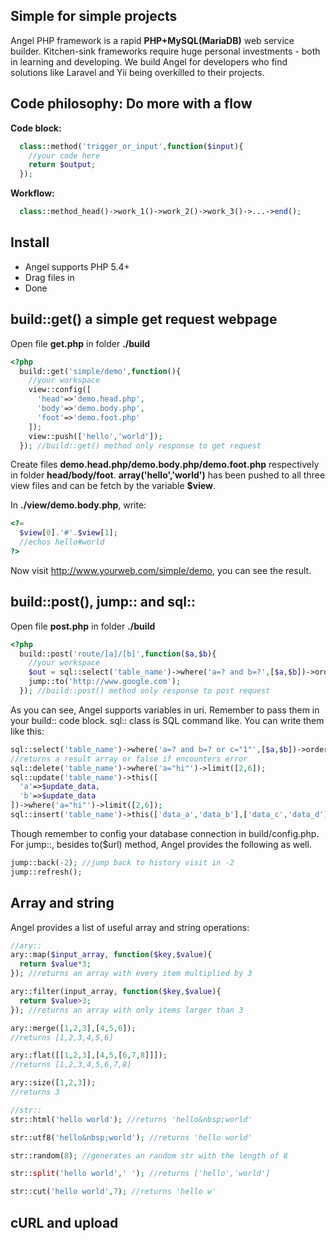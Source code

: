 ## Simple for simple projects
Angel PHP framework is a rapid **PHP+MySQL(MariaDB)** web service builder. Kitchen-sink frameworks require huge personal investments - both in learning and developing. We build Angel for developers who find solutions like Laravel and Yii being overkilled to their projects.


## Code philosophy: Do more with a **flow**
**Code block:**
```PHP
  class::method('trigger_or_input',function($input){
    //your code here
    return $output;
  });
```

**Workflow:**
```PHP
  class::method_head()->work_1()->work_2()->work_3()->...->end();
```


## Install
- Angel supports PHP 5.4+
- Drag files in
- Done


## **build::get()** a simple get request webpage
Open file **get.php** in folder **./build**
```PHP
<?php
  build::get('simple/demo',function(){
    //your workspace
    view::config([
      'head'=>'demo.head.php',
      'body'=>'demo.body.php',
      'foot'=>'demo.foot.php'
    ]);
    view::push(['hello','world']);
  }); //build::get() method only response to get request
```
Create files **demo.head.php/demo.body.php/demo.foot.php** respectively in folder **head/body/foot**. **array('hello','world')** has been pushed to all three view files and can be fetch by the variable **$view**.

In **./view/demo.body.php**, write:
```PHP
<?=
  $view[0].'#'.$view[1];
  //echos hello#world
?>
```
Now visit http://www.yourweb.com/simple/demo, you can see the result.


## build::post(), jump:: and sql::
Open file **post.php** in folder **./build**
```PHP
<?php
  build::post('route/[a]/[b]',function($a,$b){
    //your workspace
    $out = sql::select('table_name')->where('a=? and b=?',[$a,$b])->order('a')->by('desc')->limit(5);
    jump::to('http://www.google.com');
  }); //build::post() method only response to post request
```
As you can see, Angel supports variables in uri. Remember to pass them in your build:: code block. sql:: class is SQL command like. You can write them like this:
```PHP
sql::select('table_name')->where('a=? and b=? or c="1"',[$a,$b])->order('a')->by('desc')->limit(5);
//returns a result array or false if encounters error
sql::delete('table_name')->where('a="hi"')->limit([2,6]);
sql::update('table_name')->this([
  'a'=>$update_data,
  'b'=>$update_data
])->where('a="hi"')->limit([2,6]);
sql::insert('table_name')->this(['data_a','data_b'],['data_c','data_d']);
```
Though remember to config your database connection in build/config.php. For jump::, besides to($url) method, Angel provides the following as well.
```PHP
jump::back(-2); //jump back to history visit in -2
jump::refresh();
```

## Array and string
Angel provides a list of useful array and string operations:
```PHP
//ary::
ary::map($input_array, function($key,$value){
  return $value*3;
}); //returns an array with every item multiplied by 3

ary::filter(input_array, function($key,$value){
  return $value>3;
}); //returns an array with only items larger than 3

ary::merge([1,2,3],[4,5,6]);
//returns [1,2,3,4,5,6]

ary::flat([[1,2,3],[4,5,[6,7,8]]]);
//returns [1,2,3,4,5,6,7,8]

ary::size([1,2,3]);
//returns 3

//str::
str::html('hello world'); //returns 'hello&nbsp;world'

str::utf8('hello&nbsp;world'); //returns 'hello world'

str::random(8); //generates an random str with the length of 8

str::split('hello world',' '); //returns ['hello','world']

str::cut('hello world',7); //returns 'hello w'
```

## cURL and upload
